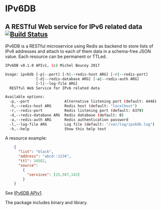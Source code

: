 # IPv6DB

## A RESTful Web service for IPv6 related data [![Build Status](https://travis-ci.org/MichelBoucey/IPv6DB.svg?branch=master)](https://travis-ci.org/MichelBoucey/IPv6DB)

IPv6DB is a RESTful microservice using Redis as backend to store lists of IPv6 addresses and attach to each of them data in a schema-free JSON value. Each resource can be permanent or TTLed.

```bash
IPv6DB v0.1.0 APIv1, (c) Michel Boucey 2017

Usage: ipv6db [-p|--port] [-h|--redis-host ARG] [-r|--redis-port]
              [-d|--redis-database ARG] [-a|--redis-auth ARG]
              [-l|--log-file ARG]
  RESTful Web Service for IPv6 related data

Available options:
  -p,--port                Alternative listening port (default: 4446)
  -h,--redis-host ARG      Redis host (default: "localhost")
  -r,--redis-port          Redis listening port (default: 6379)
  -d,--redis-database ARG  Redis database (default: 0)
  -a,--redis-auth ARG      Redis authentication password
  -l,--log-file ARG        Log file (default: "/var/log/ipv6db.log")
  -h,--help                Show this help text
```

A resource example:

```json
    {
      "list": "black",
      "address": "abcd::1234",
      "ttl": 34582,
      "source":
        {
          "services": [25,587,143]
        }
    }
```

See [IPv6DB APIv1](https://github.com/MichelBoucey/IPv6DB/blob/master/IPv6DB_APIv1.md).

The package includes binary and library.
